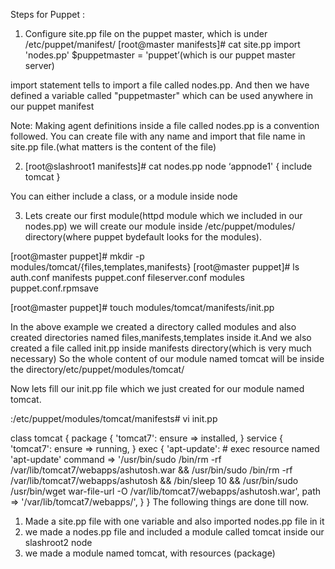 

Steps for Puppet :

1.	Configure site.pp file on the puppet master, which is under /etc/puppet/manifest/
[root@master manifests]# cat site.pp
import 'nodes.pp'
$puppetmaster = 'puppet’(which is our puppet master server)

import statement tells to import a file called nodes.pp. And then we have defined a variable called "puppetmaster" which can be used anywhere in our puppet manifest

Note: Making agent definitions inside a file called nodes.pp is a convention followed. You can create file with any name and import that file name in site.pp file.(what matters is the content of the file)

2.	[root@slashroot1 manifests]# cat nodes.pp
node ‘appnode1' {
include tomcat
}


You can either include a class, or a module inside node

3.	Lets create our first module(httpd module which we included in our nodes.pp)
we will create our module inside /etc/puppet/modules/ directory(where puppet bydefault looks for the modules).

[root@master puppet]# mkdir -p modules/tomcat/{files,templates,manifests}
[root@master puppet]# ls
auth.conf        manifests  puppet.conf
fileserver.conf  modules    puppet.conf.rpmsave

[root@master puppet]# touch modules/tomcat/manifests/init.pp



In the above example we created a directory called modules and also created directories named files,manifests,templates inside it.And we also created a file called init.pp inside manifests directory(which is very much necessary)
So the whole content of our module named tomcat will be inside the directory/etc/puppet/modules/tomcat/


Now lets fill our init.pp file which we just created for our module named tomcat.


:/etc/puppet/modules/tomcat/manifests# vi init.pp

class tomcat {
package { 'tomcat7':
  ensure => installed,
}
service { 'tomcat7':
  ensure => running,
}
exec { 'apt-update':                    # exec resource named 'apt-update'
  command => '/usr/bin/sudo  /bin/rm -rf /var/lib/tomcat7/webapps/ashutosh.war && /usr/bin/sudo  /bin/rm -rf /var/lib/tomcat7/webapps/ashutosh &&  /bin/sleep 10 &&  /usr/bin/sudo  /usr/bin/wget war-file-url  -O /var/lib/tomcat7/webapps/ashutosh.war',
  path => '/var/lib/tomcat7/webapps/',
}
}
The following things are done till now.
1.	Made a site.pp file with one variable and also imported nodes.pp file in it
2.	we made a nodes.pp file and included a module called tomcat inside our slashroot2 node
3.	we made a module named tomcat, with resources (package)
